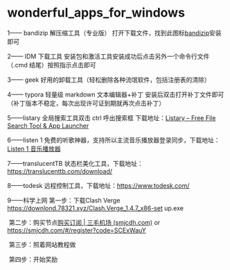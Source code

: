 # wonderful_apps_for_windows

1—— bandizip 解压缩工具（专业版） 打开下载文件，找到此图标[bandizip](https://github.com/hustcsczh/cracked_apps_for_windows/assets/145318164/a4d1d85f-d044-4ec3-ba67-b60f5366de47)安装即可

2—— IDM 下载工具 安装包和激活工具安装成功后点击另外一个命令行文件（.cmd 结尾）按照指示点击即可

3—— geek 好用的卸载工具（轻松删除各种流氓软件，包括注册表的清除）

4—— typora 轻量级 markdown 文本编辑器+补丁 安装后双击打开补丁文件即可（补丁版本不稳定，每次出现许可证到期就再次点击补丁）

5——listary 全局搜索工具双击 ctrl 呼出搜索框 下载地址：[Listary – Free File Search Tool & App Launcher](https://www.listary.com/)

6——listen 1 免费的听歌神器，支持所以主流音乐播放器登录同步，下载地址：[Listen 1 音乐播放器](https://listen1.github.io/listen1/)

7——translucentTB 状态栏美化工具，下载地址：https://translucenttb.com/download/

8——todesk 远程控制工具，下载地址：https://www.todesk.com/

9——科学上网 第一步：下载Clash Verge   https://downlond.78321.xyz/Clash.Verge_1.4.7_x86-set	up.exe 

​	第二步：购买节点[购买订阅 | 三毛机场 (smjcdh.com)](https://smjcdh.com/#/plan) or https://smjcdh.com/#/register?code=SCExWauY

​	第三步：照着网站教程做 

​	第四步：开始奖励

